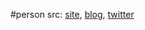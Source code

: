 #person 
src: [site](https://venkateshrao.com), [blog](https://www.ribbonfarm.com), [twitter](https://x.com/vgr) 
